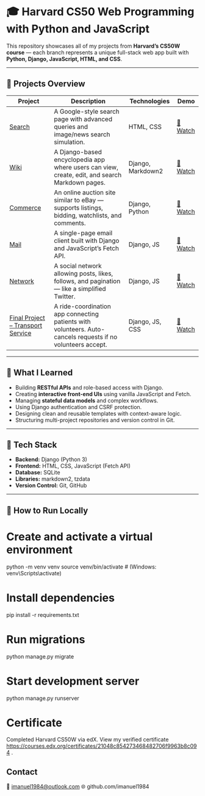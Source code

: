 # 🎓 Harvard CS50 Web Programming with Python and JavaScript

This repository showcases all of my projects from **Harvard’s CS50W course** — each branch represents a unique full-stack web app built with **Python, Django, JavaScript, HTML, and CSS**.

---

## 📂 Projects Overview

| Project | Description | Technologies | Demo |
|----------|--------------|--------------|------|
| [Search](https://github.com/imanuel1984/Cs50-w-Harvard-Projects/tree/imanuel1984-search) | A Google-style search page with advanced queries and image/news search simulation. | HTML, CSS | [🎥 Watch](https://youtu.be/-tDDTChKLSw?si=058jJfCro2-U7Bj1) |
| [Wiki](https://github.com/YOUR_USERNAME/cs50/tree/wiki) | A Django-based encyclopedia app where users can view, create, edit, and search Markdown pages. | Django, Markdown2 | [🎥 Watch](https://youtu.be/x1hMMSEHeYU?si=uhUd3-BImN4-8qOG) |
| [Commerce](https://github.com/YOUR_USERNAME/cs50/tree/commerce) | An online auction site similar to eBay — supports listings, bidding, watchlists, and comments. | Django, Python | [🎥 Watch](https://youtu.be/YourCommerceVideo) |
| [Mail](https://github.com/YOUR_USERNAME/cs50/tree/mail) | A single-page email client built with Django and JavaScript’s Fetch API. | Django, JS | [🎥 Watch](https://youtu.be/YourMailVideo) |
| [Network](https://github.com/YOUR_USERNAME/cs50/tree/network) | A social network allowing posts, likes, follows, and pagination — like a simplified Twitter. | Django, JS | [🎥 Watch](https://youtu.be/YourNetworkVideo) |
| [Final Project – Transport Service](https://github.com/YOUR_USERNAME/cs50/tree/final) | A ride-coordination app connecting patients with volunteers. Auto-cancels requests if no volunteers accept. | Django, JS, CSS | [🎥 Watch](https://youtu.be/YourFinalVideo) |

---

## 🧠 What I Learned

- Building **RESTful APIs** and role-based access with Django.  
- Creating **interactive front-end UIs** using vanilla JavaScript and Fetch.  
- Managing **stateful data models** and complex workflows.  
- Using Django authentication and CSRF protection.  
- Designing clean and reusable templates with context-aware logic.  
- Structuring multi-project repositories and version control in Git.

---

## 🧩 Tech Stack

- **Backend:** Django (Python 3)  
- **Frontend:** HTML, CSS, JavaScript (Fetch API)  
- **Database:** SQLite  
- **Libraries:** markdown2, tzdata  
- **Version Control:** Git, GitHub  

---

## 🧾 How to Run Locally

# Create and activate a virtual environment
python -m venv venv
source venv/bin/activate  # (Windows: venv\Scripts\activate)

# Install dependencies
pip install -r requirements.txt

# Run migrations
python manage.py migrate

# Start development server
python manage.py runserver

# Certificate

Completed Harvard CS50W via edX.
View my verified certificate https://courses.edx.org/certificates/21048c854273468482706f9963b8c094 .

## Contact

📧 imanuel1984@outlook.com
🌐 github.com/imanuel1984


